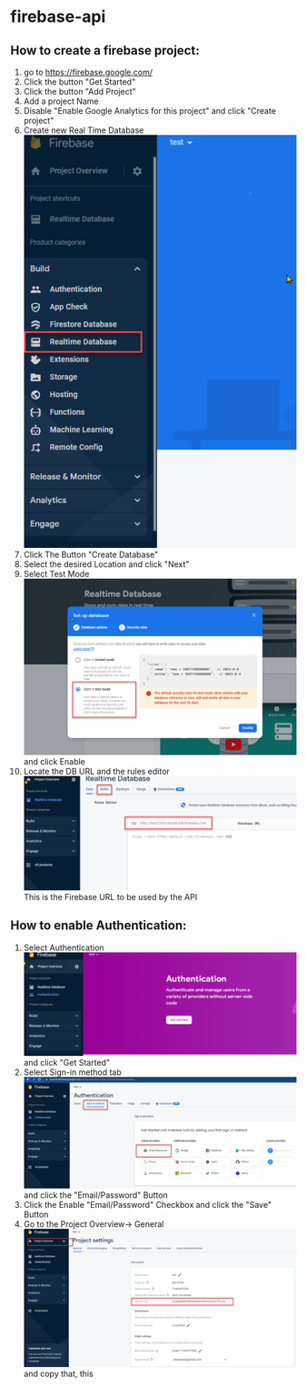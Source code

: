 # firebase-api

## How to create  a firebase project:

1. go to https://firebase.google.com/
2. Click  the button  "Get Started"
3. Click  the button "Add Project"
4. Add a project  Name
5. Disable "Enable Google Analytics for this project" and click "Create project"
6. Create new Real Time Database ![Realtime DB](assets/realTimeDB.png)
7. Click  The Button  "Create Database"
8. Select the desired Location and click "Next"
9. Select Test Mode ![Test Mode](assets/testMode.png) and click Enable
10. Locate the DB URL and the rules editor ![database URL](assets/databaseURL.png) This is the Firebase URL to be used by the API

## How to enable Authentication:

1. Select Authentication ![Authentication](assets/authentication.png) and click "Get Started"
2. Select Sign-in method tab ![Authentication](assets/SignInProvidersEmail.png)and click the "Email/Password" Button
3. Click the Enable "Email/Password" Checkbox and click the "Save" Button
4. Go to the Project Overview-> General ![webAPIkey](assets/webAPIkey.png) and copy that, this 
